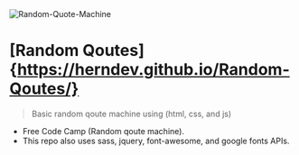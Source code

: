 <img src="https://miro.medium.com/max/924/1*8wNWIJh1hPBoGFxLrYlvUQ.png" title="Random-Quote-Machine" alt="Random-Quote-Machine">

# [Random Qoutes] {https://herndev.github.io/Random-Qoutes/}

> Basic random qoute machine using (html, css, and js)


- Free Code Camp (Random qoute machine).
- This repo also uses sass, jquery, font-awesome, and google fonts APIs.


